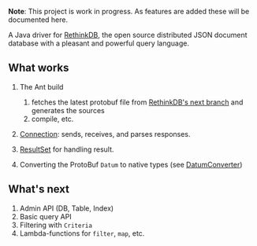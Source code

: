 **Note**: This project is work in progress. As features are added
these will be documented here.

A Java driver for [RethinkDB](http://www.rethinkdb.com), the open source distributed JSON
document database with a pleasant and powerful query language.

## What works ##

1.  The Ant build

    1.  fetches the latest protobuf file from [RethinkDB's next branch](https://raw.github.com/rethinkdb/rethinkdb/next/src/rdb_protocol/ql2.proto)
   and generates the sources
    2.  compile, etc.

2.  [Connection](https://github.com/al3xandru/jreql/blob/master/src/main/com/mypopescu/jreql/Connection.java): sends,
    receives, and parses responses.

3.  [ResultSet](https://github.com/al3xandru/jreql/blob/master/src/main/com/mypopescu/jreql/Connection.java) for
    handling result.

4.  Converting the ProtoBuf `Datum` to native types
    (see [DatumConverter](https://github.com/al3xandru/jreql/blob/master/src/main/com/mypopescu/jreql/internal/DatumConverter.java))

## What's next ##

1.  Admin API (DB, Table, Index)
2.  Basic query API
3.  Filtering with `Criteria`
4.  Lambda-functions for `filter`, `map`, etc.



